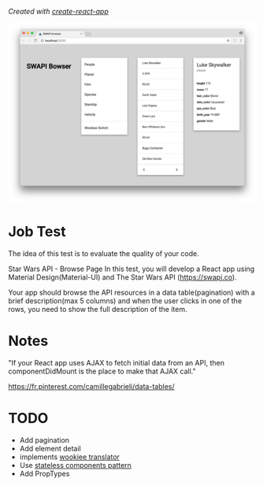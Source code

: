 *Created with [create-react-app](./README\create-react-app.md)*

![cap](./cap.png "cap")


# Job Test

The idea of this test is to evaluate the quality of your code.

Star Wars API - Browse Page
In this test, you will develop a React app using Material Design(Material-UI) and The Star Wars API (https://swapi.co).

Your app should browse the API resources in a data table(pagination) with a brief description(max 5 columns) and when the user clicks in one of the rows, you need to show the full description of the item.

# Notes

"If your React app uses AJAX to fetch initial data from an API, then componentDidMount is the place to make that AJAX call."

https://fr.pinterest.com/camillegabrieli/data-tables/

# TODO

- Add pagination
- Add element detail
- implements [wookiee translator](http://swapi.co/documentation#wookiee)
- Use [stateless components pattern](https://medium.com/@housecor/react-stateless-functional-components-nine-wins-you-might-have-overlooked-997b0d933dbc)
- Add PropTypes